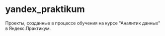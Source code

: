 # yandex_praktikum
Проекты, созданные в процессе обучения на курсе "Аналитик данных" в Яндекс.Практикум.
